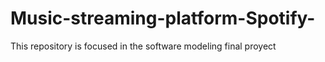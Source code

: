 # Music-streaming-platform-Spotify-
This repository is focused in the software modeling final proyect
